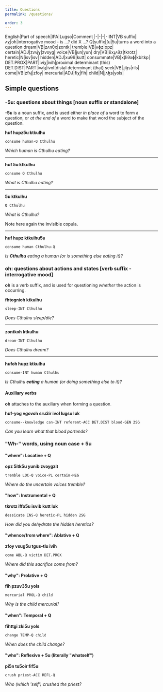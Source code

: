 ```yaml
---
title: Questions
permalink: /questions/

order: 3
---
```


English|Part of speech|IPA|Lugso|Comment
|-|-|-|-
INT|VB suffix|ʌχ|oh|interrogative mood  - is ...? did X ...?
Q|suffix|ʃu|5u|turns a word into a question
dream|VB|zʌnθx|zontk|
tremble|VB|ʌɸz|opz|
certain|ADJ|zvʌjɣ|zvoyg|
voice|VB|jun|yun|
dry|VB|θxɻʌθz|tkrotz|
heretic|N|isv|isv|
hidden|ADJ|xuθθ|kutt|
consummate|VB|xβiθxɸ|kbitkp|
DET.PROX|PART|iviχ|ivih|proximal determinant (this)
DET.DIST|PART|ivʌɮ|ivol|distal determinant (that)
seek|VB|ɻiɮs|rils|
come|VB|zfʌj|zfoy|
mercurial|ADJ|fiχ|fih|
child|N|jʌɮs|yols|

## Simple questions

### -5u: questions about things [noun suffix or standalone]

**-5u** is a noun suffix, and is used either _in place of_ a word to form a question, or _at the end of_ a word to make that word the subject of the question.

**huf hupz5u ktkulhu**

`consume human-Q Cthulhu`

_Which human is Cthulhu eating?_

---

**huf 5u ktkulhu**

`consume Q Cthulhu`

_What is Cthulhu eating?_

---

**5u ktkulhu**

`Q Cthulhu`

_What is Cthulhu?_

Note here again the invisible copula.

---

**huf hupz ktkulhu5u**

`consume human Cthulhu-Q`

_Is **Cthulhu** eating a human (or is something else eating it)?_

### oh: questions about actions and states [verb suffix - interrogative mood]

**oh** is a verb suffix, and is used for questioning _whether_ the action is occurring.

**fhtognioh ktkulhu**

`sleep-INT Cthulhu`

_Does Cthulhu sleep/die?_

---

**zontkoh ktkulhu**

`dream-INT Cthulhu`

_Does Cthulhu dream?_

---

**hufoh hupz ktkulhu**

`consume-INT human Cthulhu`

_Is Cthulhu **eating** a human (or doing something else to it)?_

#### Auxiliary verbs

**oh** attaches to the auxiliary when forming a question.

**huf-yog vgovoh sru3ir ivol lugso luk**

`consume--knowledge can-INT referent-ACC DET.DIST blood-GEN 2SG`

_Can you learn what that blood portends?_

### "Wh-" words, using noun case + 5u

#### "where": Locative + Q

**opz 5itk5u yunib zvoygzit**

`tremble LOC-Q voice-PL certain-NEG`

_Where do the uncertain voices tremble?_

#### "how": Instrumental + Q

**tkrotz iffo5u isvib kutt luk**

`dessicate INS-Q heretic-PL hidden 2SG`

_How did you dehydrate the hidden heretics?_

#### "whence/from where": Ablative + Q

**zfoy vsug5u tgus-tlu ivih**

`come ABL-Q victim DET.PROX`

_Where did this sacrifice come from?_

#### "why": Prolative + Q

**fih pzuv35u yols**

`mercurial PROL-Q child`

_Why is the child mercurial?_

#### "when": Temporal + Q

**fihttgi zki5u yols**

`change TEMP-Q child`

_When does the child change?_

#### "who": Reflexive + 5u (literally "whatself")

**pi5n tu5oir fif5u**

`crush priest-ACC REFL-Q`

_Who (which 'self') crushed the priest?_
